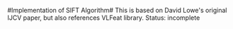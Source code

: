 #Implementation of SIFT Algorithm#
This is based on David Lowe's original IJCV paper, but also references
VLFeat library.
Status: incomplete